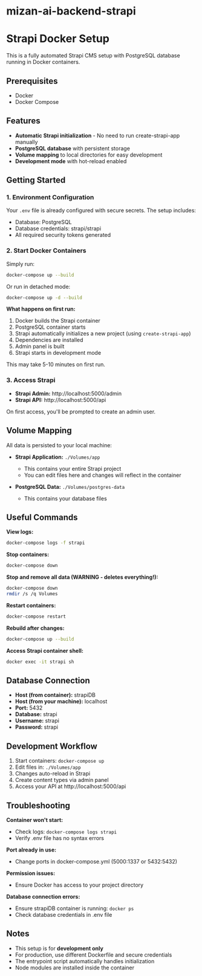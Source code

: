 # mizan-ai-backend-strapi

# Strapi Docker Setup

This is a fully automated Strapi CMS setup with PostgreSQL database running in Docker containers.

## Prerequisites

- Docker
- Docker Compose

## Features

- **Automatic Strapi initialization** - No need to run create-strapi-app manually
- **PostgreSQL database** with persistent storage
- **Volume mapping** to local directories for easy development
- **Development mode** with hot-reload enabled

## Getting Started

### 1. Environment Configuration

Your `.env` file is already configured with secure secrets. The setup includes:

- Database: PostgreSQL
- Database credentials: strapi/strapi
- All required security tokens generated

### 2. Start Docker Containers

Simply run:

```bash
docker-compose up --build
```

Or run in detached mode:

```bash
docker-compose up -d --build
```

**What happens on first run:**
1. Docker builds the Strapi container
2. PostgreSQL container starts
3. Strapi automatically initializes a new project (using `create-strapi-app`)
4. Dependencies are installed
5. Admin panel is built
6. Strapi starts in development mode

This may take 5-10 minutes on first run.

### 3. Access Strapi

- **Strapi Admin:** http://localhost:5000/admin
- **Strapi API:** http://localhost:5000/api

On first access, you'll be prompted to create an admin user.

## Volume Mapping

All data is persisted to your local machine:

- **Strapi Application:** `./Volumes/app`
  - This contains your entire Strapi project
  - You can edit files here and changes will reflect in the container

- **PostgreSQL Data:** `./Volumes/postgres-data`
  - This contains your database files

## Useful Commands

**View logs:**
```bash
docker-compose logs -f strapi
```

**Stop containers:**
```bash
docker-compose down
```

**Stop and remove all data (WARNING - deletes everything!):**
```bash
docker-compose down
rmdir /s /q Volumes
```

**Restart containers:**
```bash
docker-compose restart
```

**Rebuild after changes:**
```bash
docker-compose up --build
```

**Access Strapi container shell:**
```bash
docker exec -it strapi sh
```

## Database Connection

- **Host (from container):** strapiDB
- **Host (from your machine):** localhost
- **Port:** 5432
- **Database:** strapi
- **Username:** strapi
- **Password:** strapi

## Development Workflow

1. Start containers: `docker-compose up`
2. Edit files in: `./Volumes/app`
3. Changes auto-reload in Strapi
4. Create content types via admin panel
5. Access your API at http://localhost:5000/api

## Troubleshooting

**Container won't start:**
- Check logs: `docker-compose logs strapi`
- Verify .env file has no syntax errors

**Port already in use:**
- Change ports in docker-compose.yml (5000:1337 or 5432:5432)

**Permission issues:**
- Ensure Docker has access to your project directory

**Database connection errors:**
- Ensure strapiDB container is running: `docker ps`
- Check database credentials in .env file

## Notes

- This setup is for **development only**
- For production, use different Dockerfile and secure credentials
- The entrypoint script automatically handles initialization
- Node modules are installed inside the container
